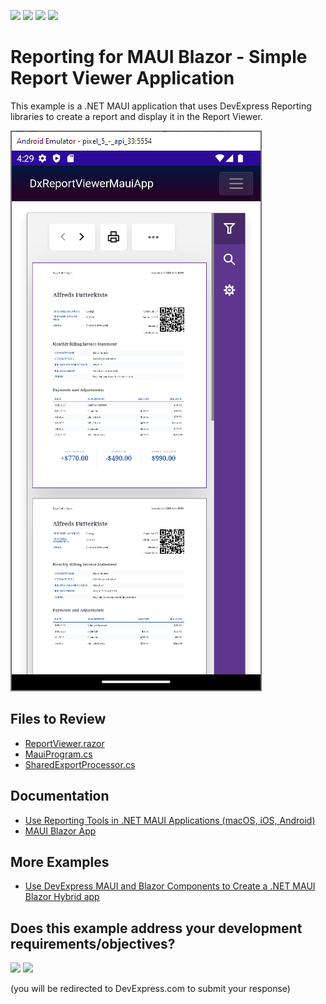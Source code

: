 <!-- default badges list -->
![](https://img.shields.io/endpoint?url=https://codecentral.devexpress.com/api/v1/VersionRange/649738377/23.1.3%2B)
[![](https://img.shields.io/badge/Open_in_DevExpress_Support_Center-FF7200?style=flat-square&logo=DevExpress&logoColor=white)](https://supportcenter.devexpress.com/ticket/details/T1170043)
[![](https://img.shields.io/badge/📖_How_to_use_DevExpress_Examples-e9f6fc?style=flat-square)](https://docs.devexpress.com/GeneralInformation/403183)
[![](https://img.shields.io/badge/💬_Leave_Feedback-feecdd?style=flat-square)](#does-this-example-address-your-development-requirementsobjectives)
<!-- default badges end -->
# Reporting for MAUI Blazor - Simple Report Viewer Application

This example is a .NET MAUI application that uses DevExpress Reporting libraries to create a report and display it in the Report Viewer.


![DevExpress Reporting for Blazor MAUI - Android Emulator](Images/emulator.png)

## Files to Review

- [ReportViewer.razor](DxReportViewerMauiApp/Pages/ReportViewer.razor)
- [MauiProgram.cs](DxReportViewerMauiApp/MauiProgram.cs)
- [SharedExportProcessor.cs](DxReportViewerMauiApp/SharedReportExportProcessor.cs)

## Documentation
- [Use Reporting Tools in .NET MAUI Applications (macOS, iOS, Android)](https://docs.devexpress.com/XtraReports/404425/dot-net-maui-reporting/use-reporting-in-maui-apps?v=23.1)
- [MAUI Blazor App](https://docs.devexpress.com/Blazor/404121/get-started/blazor-hybrid/maui-blazor-app)

## More Examples

- [Use DevExpress MAUI and Blazor Components to Create a .NET MAUI Blazor Hybrid app](https://github.com/DevExpress-Examples/blazor-maui-hybrid-app)
<!-- feedback -->
## Does this example address your development requirements/objectives?

[<img src="https://www.devexpress.com/support/examples/i/yes-button.svg"/>](https://www.devexpress.com/support/examples/survey.xml?utm_source=github&utm_campaign=reporting-blazor-maui-viewer&~~~was_helpful=yes) [<img src="https://www.devexpress.com/support/examples/i/no-button.svg"/>](https://www.devexpress.com/support/examples/survey.xml?utm_source=github&utm_campaign=reporting-blazor-maui-viewer&~~~was_helpful=no)

(you will be redirected to DevExpress.com to submit your response)
<!-- feedback end -->
